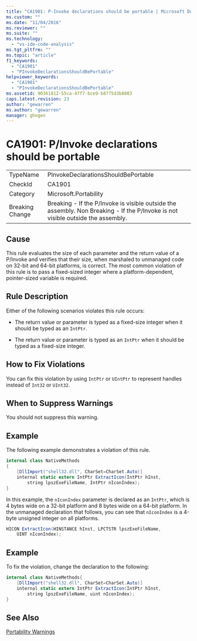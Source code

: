 ```yaml
---
title: "CA1901: P-Invoke declarations should be portable | Microsoft Docs"
ms.custom: ""
ms.date: "11/04/2016"
ms.reviewer: ""
ms.suite: ""
ms.technology: 
  - "vs-ide-code-analysis"
ms.tgt_pltfrm: ""
ms.topic: "article"
f1_keywords: 
  - "CA1901"
  - "PInvokeDeclarationsShouldBePortable"
helpviewer_keywords: 
  - "CA1901"
  - "PInvokeDeclarationsShouldBePortable"
ms.assetid: 90361812-55ca-47f7-bce9-b8775d3b8803
caps.latest.revision: 23
author: "gewarren"
ms.author: "gewarren"
manager: ghogen
---
```

# CA1901: P/Invoke declarations should be portable
|||  
|-|-|  
|TypeName|PInvokeDeclarationsShouldBePortable|  
|CheckId|CA1901|  
|Category|Microsoft.Portability|  
|Breaking Change|Breaking - If the P/Invoke is visible outside the assembly. Non Breaking - If the P/Invoke is not visible outside the assembly.|  
  
## Cause  
 This rule evaluates the size of each parameter and the return value of a P/Invoke and verifies that their size, when marshaled to unmanaged code on 32-bit and 64-bit platforms, is correct. The most common violation of this rule is to pass a fixed-sized integer where a platform-dependent, pointer-sized variable is required.  
  
## Rule Description  
 Either of the following scenarios violates this rule occurs:  
  
-   The return value or parameter is typed as a fixed-size integer when it should be typed as an `IntPtr`.  
  
-   The return value or parameter is typed as an `IntPtr` when it should be typed as a fixed-size integer.  
  
## How to Fix Violations  
 You can fix this violation by using `IntPtr` or `UIntPtr` to represent handles instead of `Int32` or `UInt32`.  
  
## When to Suppress Warnings  
 You should not suppress this warning.  
  
## Example  
 The following example demonstrates a violation of this rule.  
  
```csharp  
internal class NativeMethods  
{  
    [DllImport("shell32.dll", CharSet=CharSet.Auto)]  
    internal static extern IntPtr ExtractIcon(IntPtr hInst,   
        string lpszExeFileName, IntPtr nIconIndex);  
}  
```  
  
 In this example, the `nIconIndex` parameter is declared as an `IntPtr`, which is 4 bytes wide on a 32-bit platform and 8 bytes wide on a 64-bit platform. In the unmanaged declaration that follows, you can see that `nIconIndex` is a 4-byte unsigned integer on all platforms.  
  
```csharp  
HICON ExtractIcon(HINSTANCE hInst, LPCTSTR lpszExeFileName,   
    UINT nIconIndex);  
```  
  
## Example  
 To fix the violation, change the declaration to the following:  
  
```csharp  
internal class NativeMethods{  
    [DllImport("shell32.dll", CharSet=CharSet.Auto)]   
    internal static extern IntPtr ExtractIcon(IntPtr hInst,   
        string lpszExeFileName, uint nIconIndex);  
}  
```  
  
## See Also  
 [Portability Warnings](../code-quality/portability-warnings.md)